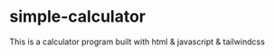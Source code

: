 # simple-calculator
This is a calculator program built with html &amp; javascript &amp; tailwindcss
